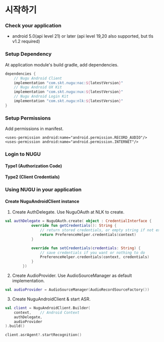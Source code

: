 # 시작하기

### Check your application

* android 5.0\(api level 21\) or later \(api level 19,20 also supported, but  tls v1.2 required\)

### Setup Dependency

At application module's build gradle, add dependencies.

```groovy
dependencies {
    // Nugu Android Client
    implementation "com.skt.nugu:nac:${latestVersion}"
    // Nugu Android UX Kit
    implementation "com.skt.nugu:nux:${latestVersion}"
    // Nugu Android Login Kit
    implementation "com.skt.nugu:nlk:${latestVersion}"
}
```

### Setup Permissions

Add permissions in manifest.

```markup
<uses-permission android:name="android.permission.RECORD_AUDIO"/>
<uses-permission android:name="android.permission.INTERNET"/>
```

### Login to NUGU

#### Type1 \(Authorization Code\)

#### Type2 \(Client Credentials\)

### Using NUGU in your application

#### Create NuguAndroidClient instance

1. Create AuthDelegate. Use NuguOAuth at NLK to create.

```kotlin
val authDelegate = NuguOAuth.create( object : CredentialInterface {
            override fun getCredentials(): String {
                // return stored credentials, or empty string if not exist.
                return PreferenceHelper.credentials(context)
            }

            override fun setCredentials(credentials: String) {
                // save credentials if you want or nothing to do
                PreferenceHelper.credentials(context, credentials)
            }
        })
```

2. Create AudioProvider. Use AudioSourceManager as default implementation.

```kotlin
val audioProvider = AudioSourceManager(AudioRecordSourceFactory())
```

3. Create NuguAndroidClient & start ASR.

```kotlin
val client = NuguAndroidClient.Builder(
    context,    // Android Context
    authDelegate,
    audioProvider
).build()

client.asrAgent?.startRecognition()
```

